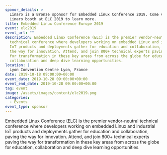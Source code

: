 ```yaml
---
sponor_details: >
  Linaro is a Bronze sponsor for Embedded Linux Conference 2019. Come visit the
  Linaro booth at ELC 2019 to learn more.
title: Embedded Linux Conference Europe 2019
event: elc2019
event_url: ""
description: Embedded Linux Conference (ELC) is the premier vendor-neutral
  technical conference where developers working on embedded Linux and industrial
  IoT products and deployments gather for education and collaboration, paving
  the way for innovation. Attend, and join 800+ technical experts paving the way
  for transformation in these key areas from across the globe for education,
  collaboration and deep dive learning opportunities.
location: |
  Lyon Convention Centre Lyon, France
date: 2019-10-18 09:00:00+00:00
event_date: 2019-10-28 09:00:00+00:00
event_end_date: 2019-10-28 09:00:00+00:00
tag: event
image: /assets/images/content/elc2019.png
categories:
  - Events
event_type: sponsor
---
```

Embedded Linux Conference (ELC) is the premier vendor-neutral technical conference where developers working on embedded Linux and industrial IoT products and deployments gather for education and collaboration, paving the way for innovation. Attend, and join 800+ technical experts paving the way for transformation in these key areas from across the globe for education, collaboration and deep dive learning opportunities.
